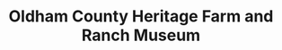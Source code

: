 ---
layout: repo
title: "Oldham County Heritage Farm and Ranch Museum"
id: 17475
permalink: repos/17475/
---